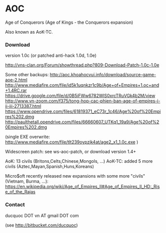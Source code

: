AOC
===

Age of Conquerors (Age of Kings - the Conquerors expansion)

Also known as AoK-TC.

### Download
version 1.0c (or patched anti-hack 1.0d, 1.0e)

http://vns-clan.org/Forum/showthread.php?809-Download-Patch-1.0c-1.0e

Some other backups:
http://aoc.khoahocvui.info/download/source-game-aoe-2.html
http://www.mediafire.com/file/id5k1uqnkzr1c9b/Age+of+Empires+1.oc+and+1.4RC.rar
https://drive.google.com/file/d/0B5iFWw6782WlS0xrcTRuVGk4b2M/view
http://www.vn-zoom.com/f375/tong-hop-cac-phien-ban-age-of-empires-i-ii-iii-2713387.html
https://www.opendrive.com/files/61819371_eC73r_1c46/Age%20of%20Empires%202.dmg
http://paulthetall.opendrive.com/files/66660607_UTKq1_19a9/Age%20of%20Empires%202.dmg

(single EXE overwrite: http://www.mediafire.com/file/tlt239oypzjk4at/age2_x1_1.0c.exe )

Widescreen patch: see ws-aoc-patch, or download version 1.4+ 

AoK: 13 civils (Britons,Celts,Chinese,Mongols, ...)
AoK-TC: added 5 more civils (Aztec,Mayan,Spanish,Huns,Koreans)

Micro$oft recently released new expansions with some more "civils" (Vietnam, Burma, ...):
https://en.wikipedia.org/wiki/Age_of_Empires_II#Age_of_Empires_II_HD:_Rise_of_the_Rajas


### Contact

ducquoc DOT vn AT gmail DOT com 

(see http://bitbucket.com/ducquoc)
